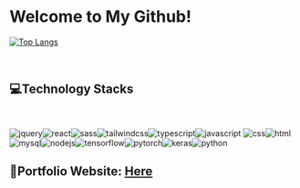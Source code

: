 # Welcome to My Github!




[![Top Langs](https://github-readme-stats.vercel.app/api/top-langs/?username=jjpark51&hide=jupyter%20notebook&layout=compact)](https://github.com/jjpark51/github-readme-stats)

 

<br>
 
## 💻Technology Stacks

<br>
  
 ![jquery](https://img.shields.io/badge/jQuery-0769AD?style=for-the-badge&logo=jquery&logoColor=white)![react](https://img.shields.io/badge/React-20232A?style=for-the-badge&logo=react&logoColor=61DAFB)![sass](https://img.shields.io/badge/Sass-CC6699?style=for-the-badge&logo=sass&logoColor=white)![tailwindcss](https://img.shields.io/badge/Tailwind_CSS-38B2AC?style=for-the-badge&logo=tailwind-css&logoColor=white)![typescript](https://img.shields.io/badge/TypeScript-007ACC?style=for-the-badge&logo=typescript&logoColor=white)![javascript](https://img.shields.io/badge/JavaScript-323330?style=for-the-badge&logo=javascript&logoColor=F7DF1E) ![css](https://img.shields.io/badge/CSS3-1572B6?style=for-the-badge&logo=css3&logoColor=white)![html](https://img.shields.io/badge/HTML5-E34F26?style=for-the-badge&logo=html5&logoColor=white)![mysql](	https://img.shields.io/badge/MySQL-005C84?style=for-the-badge&logo=mysql&logoColor=white)![nodejs](https://img.shields.io/badge/Node.js-339933?style=for-the-badge&logo=nodedotjs&logoColor=white)![tensorflow](https://img.shields.io/badge/TensorFlow-FF6F00?style=for-the-badge&logo=tensorflow&logoColor=white)![pytorch](https://img.shields.io/badge/PyTorch-EE4C2C?style=for-the-badge&logo=pytorch&logoColor=white)![keras](https://img.shields.io/badge/Keras-FF0000?style=for-the-badge&logo=keras&logoColor=white)![python](https://img.shields.io/badge/Python-FFD43B?style=for-the-badge&logo=python&logoColor=blue)

## 📝Portfolio Website: <a href="https://jsp-portfolio.netlify.app/">Here</a>
  
  

<!--
**jjpark51/jjpark51** is a ✨ _special_ ✨ repository because its `README.md` (this file) appears on your GitHub profile.

Here are some ideas to get you started:

- 🔭 I’m currently working on ...
- 🌱 I’m currently learning ...
- 👯 I’m looking to collaborate on ...
- 🤔 I’m looking for help with ...
- 💬 Ask me about ...
- 📫 How to reach me: ...
- 😄 Pronouns: ...
- ⚡ Fun fact: ...
-->
